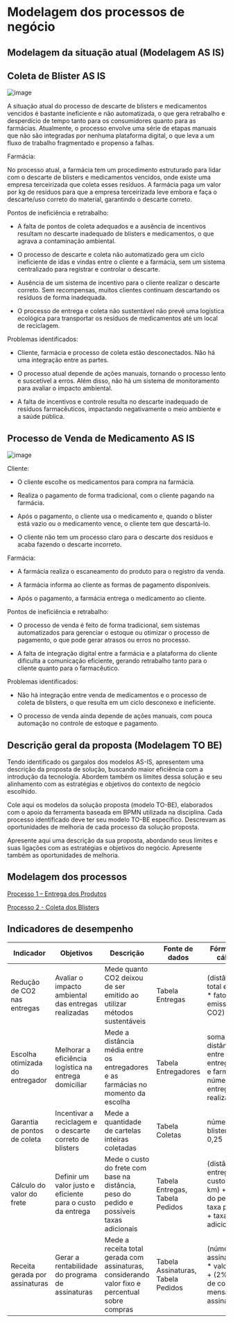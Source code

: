 # Modelagem dos processos de negócio

## Modelagem da situação atual (Modelagem AS IS)

## Coleta de Blister AS IS

![image](https://github.com/user-attachments/assets/031a3b77-6209-48ac-8885-c0ffcb579957)

A situação atual do processo de descarte de blisters e medicamentos vencidos é bastante ineficiente e não automatizada, o que gera retrabalho e desperdício de tempo tanto para os consumidores quanto para as farmácias. Atualmente, o processo envolve uma série de etapas manuais que não são integradas por nenhuma plataforma digital, o que leva a um fluxo de trabalho fragmentado e propenso a falhas.

Farmácia:

No processo atual, a farmácia tem um procedimento estruturado para lidar com o descarte de blisters e medicamentos vencidos, onde existe uma empresa terceirizada que coleta esses resíduos. A farmácia paga um valor por kg de resíduos para que a empresa terceirizada leve embora e faça o descarte/uso correto do material, garantindo o descarte correto.

Pontos de ineficiência e retrabalho:

- A falta de pontos de coleta adequados e a ausência de incentivos resultam no descarte inadequado de blisters e medicamentos, o que agrava a contaminação ambiental.

- O processo de descarte e coleta não automatizado gera um ciclo ineficiente de idas e vindas entre o cliente e a farmácia, sem um sistema centralizado para registrar e controlar o descarte.

- Ausência de um sistema de incentivo para o cliente realizar o descarte correto. Sem recompensas, muitos clientes continuam descartando os resíduos de forma inadequada.

- O processo de entrega e coleta não sustentável não prevê uma logística ecológica para transportar os resíduos de medicamentos até um local de reciclagem.

Problemas identificados:

- Cliente, farmácia e processo de coleta estão desconectados. Não há uma integração entre as partes.

- O processo atual depende de ações manuais, tornando o processo lento e suscetível a erros. Além disso, não há um sistema de monitoramento para avaliar o impacto ambiental.

- A falta de incentivos e controle resulta no descarte inadequado de resíduos farmacêuticos, impactando negativamente o meio ambiente e a saúde pública.

## Processo de Venda de Medicamento AS IS

![image](https://github.com/user-attachments/assets/5f434add-d4cd-4883-bebf-e6fb00dc1cbf)

Cliente:

- O cliente escolhe os medicamentos para compra na farmácia.

- Realiza o pagamento de forma tradicional, com o cliente pagando na farmácia.

- Após o pagamento, o cliente usa o medicamento e, quando o blister está vazio ou o medicamento vence, o cliente tem que descartá-lo.

- O cliente não tem um processo claro para o descarte dos resíduos e acaba fazendo o descarte incorreto.

Farmácia:

- A farmácia realiza o escaneamento do produto para o registro da venda.

- A farmácia informa ao cliente as formas de pagamento disponíveis.

- Após o pagamento, a farmácia entrega o medicamento ao cliente.

Pontos de ineficiência e retrabalho:

- O processo de venda é feito de forma tradicional, sem sistemas automatizados para gerenciar o estoque ou otimizar o processo de pagamento, o que pode gerar atrasos ou erros no processo.

- A falta de integração digital entre a farmácia e a plataforma do cliente dificulta a comunicação eficiente, gerando retrabalho tanto para o cliente quanto para o farmacêutico.

Problemas identificados:

- Não há integração entre venda de medicamentos e o processo de coleta de blisters, o que resulta em um ciclo desconexo e ineficiente.

- O processo de venda ainda depende de ações manuais, com pouca automação no controle de estoque e pagamento.


## Descrição geral da proposta (Modelagem TO BE)

Tendo identificado os gargalos dos modelos AS-IS, apresentem uma descrição da proposta de solução, buscando maior eficiência com a introdução da tecnologia. Abordem também os limites dessa solução e seu alinhamento com as estratégias e objetivos do contexto de negócio escolhido.

Cole aqui os modelos da solução proposta (modelo TO-BE), elaborados com o apoio da ferramenta baseada em BPMN utilizada na disciplina. Cada processo identificado deve ter seu modelo TO-BE específico. Descrevam as oportunidades de melhoria de cada processo da solução proposta.

Apresente aqui uma descrição da sua proposta, abordando seus limites e suas ligações com as estratégias e objetivos do negócio. Apresente também as oportunidades de melhoria.

## Modelagem dos processos

[Processo 1 – Entrega dos Produtos](./processes/processo-1-nome-do-processo.md "Detalhamento do processo 1.")

[Processo 2 - Coleta dos Blisters](./processes/processo-2-nome-do-processo.md "Detalhamento do processo 2.")


## Indicadores de desempenho

| **Indicador** | **Objetivos** | **Descrição** | **Fonte de dados** | **Fórmula de cálculo** |
| ---           | ---           | ---           | ---             | ---             |
| Redução de CO2 nas entregas | Avaliar o impacto ambiental das entregas realizadas | Mede quanto CO2 deixou de ser emitido ao utilizar métodos sustentáveis | Tabela Entregas | (distância total evitada * fator de emissão de CO2) |
| Escolha otimizada do entregador | Melhorar a eficiência logística na entrega domiciliar| Mede a distância média entre os entregadores e as farmácias no momento da escolha | Tabela Entregadores | soma das distâncias entre entregadores e farmácias / número de entregas realizadas |
| Garantia de pontos de coleta | Incentivar a reciclagem e o descarte correto de blisters | Mede a quantidade de cartelas inteiras coletadas | Tabela Coletas | número de blisters * 0,25 |
| Cálculo do valor do frete | Definir um valor justo e eficiente para o custo da entrega| Mede o custo do frete com base na distância, peso do pedido e possíveis taxas adicionais | Tabela Entregas, Tabela Pedidos | (distância da entrega * custo por km) + (peso do pedido * taxa por kg) + taxas adicionais |
| Receita gerada por assinaturas | Gerar a rentabilidade do programa de assinaturas | Mede a receita total gerada com assinaturas, considerando valor fixo e percentual sobre compras | Tabela Assinaturas, Tabela Pedidos | (número de assinaturas * valor fixo) + (2% * total de compras mensais dos assinantes) |

